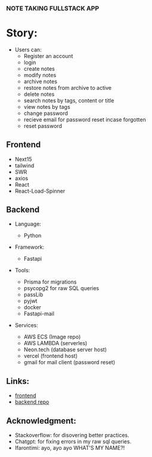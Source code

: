 ### NOTE TAKING FULLSTACK APP

# Story:
  - Users can:
    - Register an account
    - login
    - create notes
    - modify notes
    - archive notes
    - restore notes from archive to active
    - delete notes
    - search notes by tags, content or title
    - view notes by tags
    - change password
    - recieve email for password reset incase forgotten
    - reset password

## Frontend
  - Next15
  - tailwind
  - SWR
  - axios
  - React
  - React-Load-Spinner

## Backend
  - Language:
    - Python
      
  - Framework:
    - Fastapi
      
  - Tools:
    - Prisma for migrations
    - psycopg2 for raw SQL queries
    - passLib
    - pyjwt
    - docker
    - Fastapi-mail 

  - Services:
    - AWS ECS (Image repo)
    - AWS LAMBDA (serverles)
    - Neon.tech (database server host)
    - vercel (frontend host)
    - gmail for mail client (password reset)

## Links:
  - [frontend](https://note-obhp313k5-ifarontis-projects.vercel.app/)
  - [backend repo](https://github.com/ifaronti/Note-Backend-Fastapi-B)

## Acknowledgment:
 - Stackoverflow: for disovering better practices.
 - Chatgpt: for fixing errors in my raw sql queries.
 - Ifarontimi: ayo, ayo ayo WHAT'S MY NAME?!
